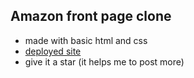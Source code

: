 ## Amazon front page clone 
- made with basic html and css 
- [deployed site](https://abhishek-verma0.github.io/Amazon/)
- give it a star (it helps me to post more)
